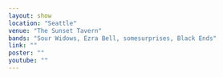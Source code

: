 ```yaml
---
layout: show
location: "Seattle"
venue: "The Sunset Tavern"
bands: "Sour Widows, Ezra Bell, somesurprises, Black Ends"
link: ""
poster: ""
youtube: ""
---
```



